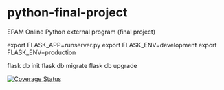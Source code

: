 

# python-final-project
EPAM Online Python external program (final project)

export FLASK_APP=runserver.py 
export FLASK_ENV=development
export FLASK_ENV=production


flask db init
flask db migrate
flask db upgrade




[![Coverage Status](https://coveralls.io/repos/github/Denworc/python-final-project/badge.svg?branch=main)](https://coveralls.io/github/Denworc/python-final-project?branch=main)